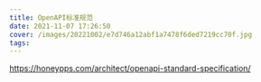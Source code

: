 ```yaml
---
title: OpenAPI标准规范
date: 2021-11-07 17:26:50
cover: /images/20221002/e7d746a12abf1a7478f6ded7219cc70f.jpg
tags:
---
```


https://honeypps.com/architect/openapi-standard-specification/